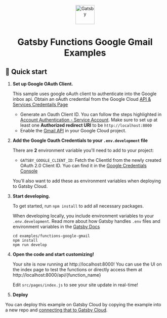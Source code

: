 <p align="center">
  <a href="https://www.gatsbyjs.com/?utm_source=starter&utm_medium=readme&utm_campaign=gatsby-functions-beta">
    <img alt="Gatsby" src="https://www.gatsbyjs.com/Gatsby-Monogram.svg" width="60" />
  </a>
</p>
<h1 align="center">
  Gatsby Functions Google Gmail Examples
</h1>

## 🚀 Quick start

1.  **Set up Google OAuth Client.**

    This sample uses google oAuth client to authenticate into the Google inbox api. Obtain an oAuth credential from the Google Cloud [API & Services Credentails Page](https://console.cloud.google.com/apis/credentials?)

    - Generate an Oauth Client ID. You can follow the steps highlighted in [Account Authentication - Service Account](https://theoephraim.github.io/node-google-spreadsheet/#/getting-started/authentication?id=oauth). Make sure to set up at least one **Authorized redirect URI** to be `http://localhost:8000`
    - Enable the [Gmail API](https://console.cloud.google.com/apis/api/gmail.googleapis.com) in your Google Cloud project.

2.  **Add the Google Oauth Credentials to your `.env.development` file**

    There are **2** environment variable you'll need to add to your project:

    - `GATSBY_GOOGLE_CLIENT_ID`: Fetch the ClientId from the newly created OAuth 2.0 Client ID. Yuo can find it in the [Google Credentials Console](https://console.cloud.google.com/apis/credentials)

    You'll also want to add these as environment variables when deploying to Gatsby Cloud.

3.  **Start developing.**

    To get started, run `npm install` to add all necessary packages.

    When developing locally, you include environment variables to your `.env.development`. Read more about how Gatsby handles `.env` files and environment variables in the [Gatsby Docs](https://www.gatsbyjs.com/docs/how-to/local-development/environment-variables/)

    ```shell
    cd examples/functions-google-gmail
    npm install
    npm run develop
    ```

4.  **Open the code and start customizing!**

    Your site is now running at http://localhost:8000! You can use the UI on the index page to test the functions or directly access them at http://localhost:8000/api/{function_name}

    Edit `src/pages/index.js` to see your site update in real-time!

5.  **Deploy**

You can deploy this example on Gatsby Cloud by copying the example into a new repo and [connecting that to Gatsby Cloud](https://www.gatsbyjs.com/docs/how-to/previews-deploys-hosting/deploying-to-gatsby-cloud/#set-up-an-existing-gatsby-site).
